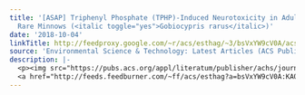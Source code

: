 ```yaml
---
title: '[ASAP] Triphenyl Phosphate (TPHP)-Induced Neurotoxicity in Adult Male Chinese
  Rare Minnows (<italic toggle="yes">Gobiocypris rarus</italic>)'
date: '2018-10-04'
linkTitle: http://feedproxy.google.com/~r/acs/esthag/~3/bsVxYW9cV0A/acs.est.8b04079
source: 'Environmental Science & Technology: Latest Articles (ACS Publications)'
description: |-
  <p><img src="https://pubs.acs.org/appl/literatum/publisher/achs/journals/content/esthag/0/esthag.ahead-of-print/acs.est.8b04079/20181004/images/medium/es-2018-04079v_0006.gif" alt="TOC Graphic"/></p><div><cite>Environmental Science & Technology</cite></div><div>DOI: 10.1021/acs.est.8b04079</div><div class="feedflare">
  <a href="http://feeds.feedburner.com/~ff/acs/esthag?a=bsVxYW9cV0A:KA0yFxvZk7g:yIl2AUoC8zA"><img src="http://feeds.feedburner.com/~ff/acs/esthag?d=yIl2AUoC8zA" border="0"></img></a>
---
```

